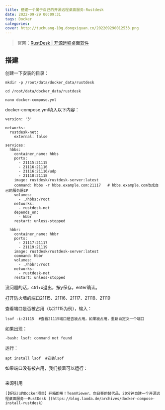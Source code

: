```yaml
---
title: 搭建一个属于自己的开源远程桌面服务-Rustdesk
date: 2022-09-29 00:09:31
tags: Docker
categories:
cover: http://tuchuang-10g.dongxiquan.cn/202209290012533.png
---
```

> 官网：[RustDesk | 开源远程桌面软件](https://rustdesk.com/zh/)

## 搭建

创建一下安装的目录：

```
mkdir -p /root/data/docker_data/rustdesk

cd /root/data/docker_data/rustdesk

nano docker-compose.yml

```

docker-compose.yml填入以下内容：

```
version: '3'

networks:
  rustdesk-net:
    external: false

services:
  hbbs:
    container_name: hbbs
    ports:
      - 21115:21115
      - 21116:21116
      - 21116:21116/udp
      - 21118:21118
    image: rustdesk/rustdesk-server:latest
    command: hbbs -r hbbs.example.com:21117   # hbbs.example.com改成自己的服务器IP
    volumes:
      - ./hbbs:/root
    networks:
      - rustdesk-net
    depends_on:
      - hbbr
    restart: unless-stopped

  hbbr:
    container_name: hbbr
    ports:
      - 21117:21117
      - 21119:21119
    image: rustdesk/rustdesk-server:latest
    command: hbbr
    volumes:
      - ./hbbr:/root
    networks:
      - rustdesk-net
    restart: unless-stopped

```

没问题的话，ctrl+x退出，按y保存，enter确认。

打开防火墙的端口21115、21116、21117、21118、21119

查看端口是否被占用（以21115为例），输入：

```
lsof -i:21115  #查看21115端口是否被占用，如果被占用，重新自定义一个端口

```

如果出现：

```
-bash: lsof: command not found

```

运行：

```
apt install lsof  #安装lsof

```

如果端口没有被占用，我们接着可以运行：

```

```







来源引用

    [【好玩儿的Docker项目】开箱即用！TeamViewer、向日葵的替代品，20分钟自建一个开源远程桌面服务——RustDesk ](https://blog.laoda.de/archives/docker-compose-install-rustdesk)
